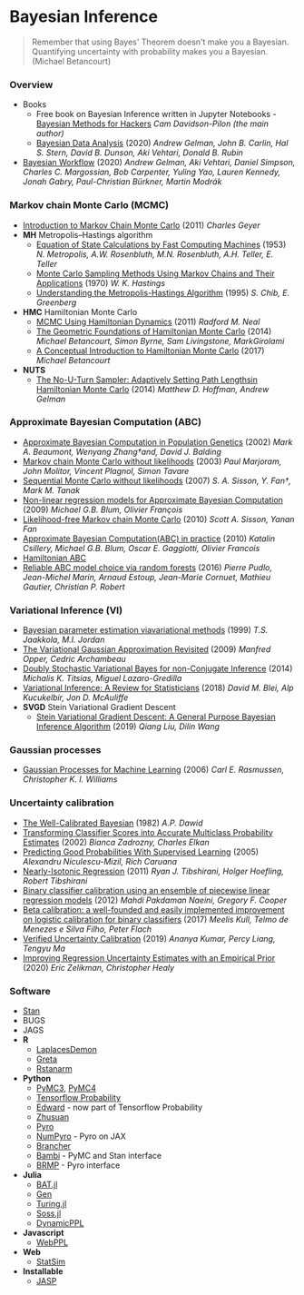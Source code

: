 # Bayesian Inference
> Remember that using Bayes' Theorem doesn't make you a Bayesian. Quantifying uncertainty with probability makes you a Bayesian. (Michael Betancourt)

### Overview
- Books
  - Free book on Bayesian Inference written in Jupyter Notebooks - [Bayesian Methods for Hackers](https://nbviewer.jupyter.org/github/CamDavidsonPilon/Probabilistic-Programming-and-Bayesian-Methods-for-Hackers/tree/master/) *Cam Davidson-Pilon (the main author)*
  - [Bayesian Data Analysis](http://www.stat.columbia.edu/~gelman/book/BDA3.pdf) (2020) *Andrew Gelman, John B. Carlin, Hal S. Stern, David B. Dunson, Aki Vehtari, Donald B. Rubin*
- [Bayesian Workflow](https://arxiv.org/pdf/2011.01808.pdf) (2020) *Andrew Gelman, Aki Vehtari, Daniel Simpson, Charles C. Margossian, Bob Carpenter, Yuling Yao, Lauren Kennedy, Jonah Gabry, Paul-Christian Bürkner, Martin Modrák*

### Markov chain Monte Carlo (MCMC)
  - [Introduction to Markov Chain Monte Carlo](http://mcmchandbook.net/HandbookChapter1.pdf) (2011) *Charles Geyer*
- **MH** Metropolis–Hastings algorithm
  - [Equation of State Calculations by Fast Computing Machines](https://people.umass.edu/bvs/The_1953_paper.pdf) (1953) *N. Metropolis, A.W. Rosenbluth, M.N. Rosenbluth, A.H. Teller, E. Teller*
  - [Monte Carlo Sampling Methods Using Markov Chains and Their Applications](http://www2.stat.duke.edu/~scs/Courses/Stat376/Papers/Basic/Hastings1970.pdf) (1970) *W. K. Hastings*
  - [Understanding the Metropolis-Hastings Algorithm](https://www4.stat.ncsu.edu/~wilson/bayes/ChibGreenberg95.pdf) (1995) *S. Chib, E. Greenberg*
- **HMC** Hamiltonian Monte Carlo
  - [MCMC Using Hamiltonian Dynamics](http://www.mcmchandbook.net/HandbookChapter5.pdf) (2011) *Radford M. Neal*
  - [The Geometric Foundations of Hamiltonian Monte Carlo](https://arxiv.org/pdf/1410.5110.pdf) (2014) *Michael Betancourt, Simon Byrne, Sam Livingstone, MarkGirolami*
  - [A Conceptual Introduction to Hamiltonian Monte Carlo](https://arxiv.org/pdf/1701.02434) (2017) *Michael Betancourt*
- **NUTS**
  - [The No-U-Turn Sampler:  Adaptively Setting Path Lengthsin Hamiltonian Monte Carlo](http://www.stat.columbia.edu/~gelman/research/published/nuts.pdf) (2014) *Matthew D. Hoffman, Andrew Gelman*

### Approximate Bayesian Computation (ABC)
  - [Approximate Bayesian Computation in Population Genetics](https://people.eecs.berkeley.edu/~jordan/sail/readings/beaumont-zhang-balding.pdf) (2002) *Mark A. Beaumont, Wenyang Zhang†and, David J. Balding*
  - [Markov chain Monte Carlo without likelihoods](https://people.eecs.berkeley.edu/~jordan/sail/readings/marjoram-etal.pdf) (2003) *Paul Marjoram, John Molitor, Vincent Plagnol, Simon Tavare*
  - [Sequential Monte Carlo without likelihoods](https://people.eecs.berkeley.edu/~jordan/sail/readings/sisson-fan-tanaka.pdf) (2007) *S. A. Sisson, Y. Fan†, Mark M. Tanak*
  - [Non-linear regression models for Approximate Bayesian Computation](https://static.springer.com/sgw/documents/1384032/application/pdf/art%25253A10.1007%25252Fs11222-009-9116-0.pdf) (2009) *Michael G.B. Blum, Olivier François*
  - [Likelihood-free Markov chain Monte Carlo](https://arxiv.org/pdf/1001.2058.pdf) (2010) *Scott A. Sisson, Yanan Fan*
  - [Approximate Bayesian Computation(ABC) in practice](http://membres-timc.imag.fr/Olivier.Francois/CsilleryTREE10.pdf) (2010) *Katalin Csillery, Michael G.B. Blum, Oscar E. Gaggiotti, Olivier Francois*
  - [Hamiltonian ABC](https://deepai.org/publication/hamiltonian-abc)
  - [Reliable ABC model choice via random forests](https://academic.oup.com/bioinformatics/article/32/6/859/1744513) (2016) *Pierre Pudlo, Jean-Michel Marin, Arnaud Estoup, Jean-Marie Cornuet, Mathieu Gautier, Christian P. Robert*

### Variational Inference (VI)
  - [Bayesian parameter estimation viavariational methods](http://www2.stat.duke.edu/~scs/Courses/Stat376/Papers/Variational/JaakkolaJordan2000.pdf) (1999) *T.S. Jaakkola, M.I. Jordan*
  - [The Variational Gaussian Approximation Revisited](http://www0.cs.ucl.ac.uk/staff/C.Archambeau/publ/neco_mo09_web.pdf) (2009) *Manfred Opper, Cedric Archambeau*
  - [Doubly Stochastic Variational Bayes for non-Conjugate Inference](http://proceedings.mlr.press/v32/titsias14.pdf) (2014) *Michalis K. Titsias, Miguel Lazaro-Gredilla*
  - [Variational Inference: A Review for Statisticians](https://arxiv.org/pdf/1601.00670.pdf) (2018) *David M. Blei, Alp Kucukelbir, Jon D. McAuliffe*
- **SVGD** Stein Variational Gradient Descent
  - [Stein Variational Gradient Descent: A General Purpose Bayesian Inference Algorithm](https://arxiv.org/pdf/1608.04471.pdf) (2019) *Qiang Liu, Dilin Wang*

### Gaussian processes
  - [Gaussian Processes for Machine Learning](http://www.gaussianprocess.org/gpml/chapters/RW.pdf) (2006) *Carl E. Rasmussen, Christopher K. I. Williams*

### Uncertainty calibration
  - [The Well-Calibrated Bayesian](http://fitelson.org/seminar/dawid.pdf) (1982) *A.P. Dawid*
  - [Transforming Classifier Scores into Accurate Multiclass Probability Estimates](https://www.researchgate.net/publication/2571315_Transforming_Classifier_Scores_into_Accurate_Multiclass_Probability_Estimates) (2002) *Bianca Zadrozny, Charles Elkan*
  - [Predicting Good Probabilities With Supervised Learning](https://www.cs.cornell.edu/~alexn/papers/calibration.icml05.crc.rev3.pdf) (2005) *Alexandru Niculescu-Mizil, Rich Caruana*
  - [Nearly-Isotonic Regression](http://www.stat.cmu.edu/~ryantibs/papers/neariso.pdf) (2011) *Ryan J. Tibshirani, Holger Hoefling, Robert Tibshirani*
  - [Binary classifier calibration using an ensemble of piecewise linear regression models](https://www.dbmi.pitt.edu/sites/default/files/Naeini_0.pdf) (2012) *Mahdi Pakdaman Naeini, Gregory F. Cooper*
  - [Beta calibration: a well-founded and easily implemented improvement on logistic calibration for binary classifiers](https://research-information.bris.ac.uk/files/106625004/2017_aistats_beta_calibration_camera_ready.pdf) (2017) *Meelis Kull, Telmo de Menezes e Silva Filho, Peter Flach*
  - [Verified Uncertainty Calibration](https://papers.nips.cc/paper/8635-verified-uncertainty-calibration.pdf) (2019) *Ananya Kumar, Percy Liang, Tengyu Ma*
  - [Improving Regression Uncertainty Estimates with an Empirical Prior](https://arxiv.org/pdf/2005.12496.pdf) (2020) *Eric Zelikman, Christopher Healy*

### Software
  - [Stan](https://mc-stan.org/)
  - BUGS
  - JAGS
- **R**
  - [LaplacesDemon](https://cran.r-project.org/web/packages/LaplacesDemon/index.html)
  - [Greta](https://greta-stats.org/index.html)
  - [Rstanarm](https://cran.r-project.org/web/packages/rstanarm/)
- **Python**
  - [PyMC3](https://github.com/pymc-devs/pymc3), [PyMC4](https://github.com/pymc-devs/pymc4)
  - [Tensorflow Probability](https://github.com/tensorflow/probability)
  - [Edward](http://edwardlib.org/) - now part of Tensorflow Probability
  - [Zhusuan](https://zhusuan.readthedocs.io/en/latest/)
  - [Pyro](https://pyro.ai/)
  - [NumPyro](https://github.com/pyro-ppl/numpyro) - Pyro on JAX
  - [Brancher](https://brancher.org)
  - [Bambi](https://github.com/bambinos/bambi) - PyMC and Stan interface
  - [BRMP](https://github.com/pyro-ppl/brmp) - Pyro interface
- **Julia**
  - [BAT.jl](https://github.com/bat/BAT.jl/)
  - [Gen](https://www.gen.dev/)
  - [Turing.jl](https://github.com/TuringLang/Turing.jl)
  - [Soss.jl](https://github.com/cscherrer/Soss.jl)
  - [DynamicPPL](https://github.com/TuringLang/DynamicPPL.jl)
- **Javascript**
  - [WebPPL](https://github.com/probmods/webppl)
- **Web**
  - [StatSim](https://statsim.com/)
- **Installable**
  - [JASP](https://jasp-stats.org/)
